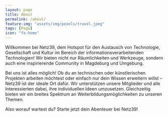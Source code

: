 ```yaml
---
layout: page
title: About
permalink: /about/
feature-img: "assets/img/pexels/travel.jpeg"
tags: [Page]
icon: "fa-home"
---
```


Willkommen bei Netz39, dem Hotspot für den Austausch von Technologie, Gesellschaft und Kultur im Bereich der informationsverarbeitenden Technologien! Wir bieten nicht nur Räumlichkeiten und Werkzeuge, sondern auch eine inspirierende Community in Magdeburg und Umgebung.

Bei uns ist alles möglich! Ob du an technischen oder künstlerischen Projekten arbeiten möchtest oder einfach nur dein Wissen erweitern willst – Netz39 ist der ideale Ort dafür. Wir unterstützen unsere Mitglieder und alle Interessierten dabei, ihre individuellen Ideen umzusetzen. Gleichzeitig bieten wir ein breites Spektrum an Weiterbildungsmöglichkeiten zu unseren Themen.

Also worauf wartest du? Starte jetzt dein Abenteuer bei Netz39!
